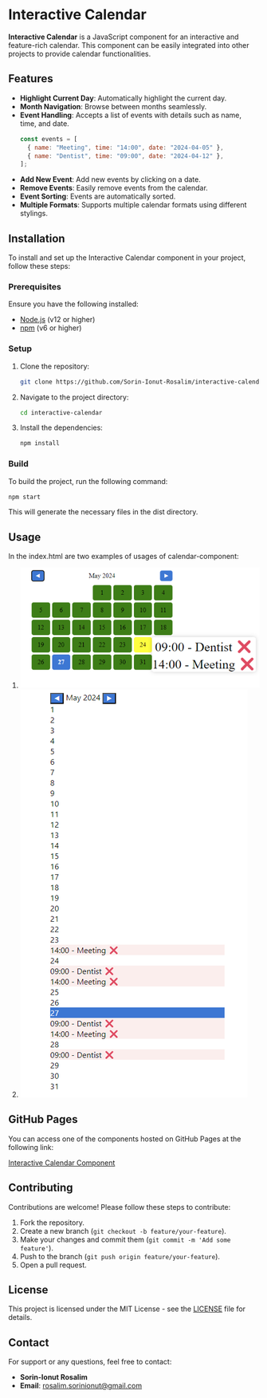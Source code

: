 # Interactive Calendar

**Interactive Calendar** is a JavaScript component for an interactive and feature-rich calendar. This component can be easily integrated into other projects to provide calendar functionalities.

## Features

- **Highlight Current Day**: Automatically highlight the current day.
- **Month Navigation**: Browse between months seamlessly.
- **Event Handling**: Accepts a list of events with details such as name, time, and date.
  ```javascript
  const events = [
    { name: "Meeting", time: "14:00", date: "2024-04-05" },
    { name: "Dentist", time: "09:00", date: "2024-04-12" },
  ];
  ```
- **Add New Event**: Add new events by clicking on a date.
- **Remove Events**: Easily remove events from the calendar.
- **Event Sorting**: Events are automatically sorted.
- **Multiple Formats**: Supports multiple calendar formats using different stylings.

## Installation

To install and set up the Interactive Calendar component in your project, follow these steps:

### Prerequisites

Ensure you have the following installed:

- [Node.js](https://nodejs.org/) (v12 or higher)
- [npm](https://www.npmjs.com/) (v6 or higher)

### Setup

1. Clone the repository:

   ```bash
   git clone https://github.com/Sorin-Ionut-Rosalim/interactive-calendar.git
   ```

2. Navigate to the project directory:

   ```bash
   cd interactive-calendar
   ```

3. Install the dependencies:

   ```bash
   npm install
   ```

### Build

To build the project, run the following command:

```bash
npm start
```

This will generate the necessary files in the dist directory.

## Usage

In the index.html are two examples of usages of calendar-component:

1. ![alt text](component2.png)
2. ![alt text](component.png)

## GitHub Pages

You can access one of the components hosted on GitHub Pages at the following link:

[Interactive Calendar Component](https://sorin-ionut-rosalim.github.io/interactive-calendar/)

## Contributing

Contributions are welcome! Please follow these steps to contribute:

1. Fork the repository.
2. Create a new branch (`git checkout -b feature/your-feature`).
3. Make your changes and commit them (`git commit -m 'Add some feature'`).
4. Push to the branch (`git push origin feature/your-feature`).
5. Open a pull request.

## License

This project is licensed under the MIT License - see the [LICENSE](LICENSE) file for details.

## Contact

For support or any questions, feel free to contact:

- **Sorin-Ionut Rosalim**
- **Email**: rosalim.sorinionut@gmail.com
